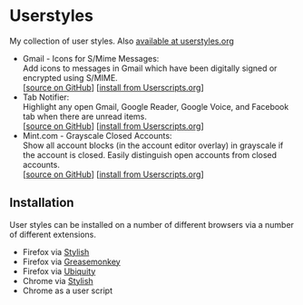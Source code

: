 Userstyles
===========

My collection of user styles. Also [available at userstyles.org](http://userstyles.org/users/1866)

- Gmail - Icons for S/Mime Messages: <br/>Add icons to messages in Gmail which have been digitally signed or encrypted using S/MIME.<br/>[[source on GitHub](https://github.com/jasonkarns/userstyles/tree/master/gmail_smime_icons)] [[install from Userscripts.org](http://userstyles.org/styles/14323)]
- Tab Notifier: <br/>Highlight any open Gmail, Google Reader, Google Voice, and Facebook tab when there are unread items.<br/>[[source on GitHub](https://github.com/jasonkarns/userstyles/tree/master/tab_notifier)] [[install from Userscripts.org](http://userstyles.org/styles/14571)]
- Mint.com - Grayscale Closed Accounts: <br/>Show all account blocks (in the account editor overlay) in grayscale if the account is closed. Easily distinguish open accounts from closed accounts. <br/>[[source on GitHub](https://github.com/jasonkarns/userstyles/tree/master/mint.com)] [[install from Userscripts.org](http://userstyles.org/styles/65643)]

Installation
------------

User styles can be installed on a number of different browsers via a number of different extensions.

 - Firefox via [Stylish](https://addons.mozilla.org/en-US/firefox/addon/2108)
 - Firefox via [Greasemonkey](https://addons.mozilla.org/en-US/firefox/addon/748)
 - Firefox via [Ubiquity](https://addons.mozilla.org/en-US/firefox/addon/9527)
 - Chrome via [Stylish](https://chrome.google.com/webstore/detail/fjnbnpbmkenffdnngjfgmeleoegfcffe)
 - Chrome as a user script
